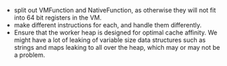 * split out VMFunction and NativeFunction, as otherwise
  they will not fit into 64 bit registers in the VM.
* make different instructions for each, and handle them
  differently.
* Ensure that the worker heap is designed for optimal cache affinity. We might have a lot of leaking of variable size data structures such as strings and maps leaking to all over the heap, which may or may not be a problem.
